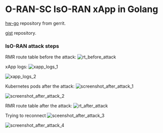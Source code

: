 # O-RAN-SC IsO-RAN xApp in Golang

[hw-go](https://gerrit.o-ran-sc.org/r/admin/repos/ric-app/hw-go) repository from gerrit.

[gist](https://gist.github.com/werefin/f49489677c1e5bc8d92e7a4c37d033e9) repository.

### IsO-RAN attack steps

RMR route table before the attack:
![rt_before_attack](https://github.com/user-attachments/assets/e04c6d23-1849-46dc-808e-1b4fd94be082)

xApp logs:
![xapp_logs_1](https://github.com/user-attachments/assets/1f2066ba-e558-4da0-bda7-b7cd4af18dd6)

![xapp_logs_2](https://github.com/user-attachments/assets/5eb4effe-ab6d-4fdd-b882-f8d9431a7353)

Kubernetes pods after the attack:
![screenshot_after_attack_1](https://github.com/user-attachments/assets/c476b84f-2fdf-4b61-9df0-95a67f835a28)

![screenshot_after_attack_2](https://github.com/user-attachments/assets/0b640a99-c191-4f6f-8938-56a125dcecd5)

RMR route table after the attack:
![rt_after_attack](https://github.com/user-attachments/assets/146474fe-fd13-4284-a2e3-068ccb33ace2)

Trying to reconnect 
![sceenshot_after_attack_3](https://github.com/user-attachments/assets/33dc67ac-be3c-49f7-b440-db512e593be8)

![screenshot_after_attack_4](https://github.com/user-attachments/assets/a3bed4ea-bcee-4c19-9e52-783f382134e9)
